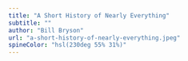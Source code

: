 ```yaml
---
title: "A Short History of Nearly Everything"
subtitle: ""
author: "Bill Bryson"
url: "a-short-history-of-nearly-everything.jpeg"
spineColor: "hsl(230deg 55% 31%)"
---
```

